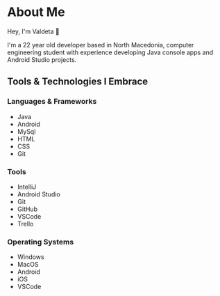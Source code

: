 # About Me

Hey, I'm Valdeta 👋

I'm a 22 year old developer based in North Macedonia, computer engineering student with experience developing Java console apps and
Android Studio projects.

## Tools & Technologies I Embrace

### Languages & Frameworks
* Java
* Android
* MySql
* HTML
* CSS
* Git

### Tools  
* IntelliJ
* Android Studio
* Git
* GitHub
* VSCode
* Trello

### Operating Systems

* Windows
* MacOS
* Android
* iOS
* VSCode

